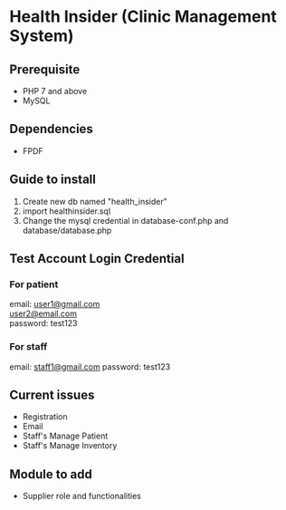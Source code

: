 # Health Insider (Clinic Management System)
## Prerequisite
- PHP 7 and above
- MySQL

## Dependencies
- FPDF

## Guide to install
1. Create new db named "health_insider"
2. import healthinsider.sql
3. Change the mysql credential in database-conf.php and database/database.php

## Test Account Login Credential
### For patient
email: user1@gmail.com<br>
user2@email.com<br>
password: test123

### For staff
email: staff1@gmail.com
password: test123

## Current issues
- Registration
- Email 
- Staff's Manage Patient 
- Staff's Manage Inventory

## Module to add
- Supplier role and functionalities
